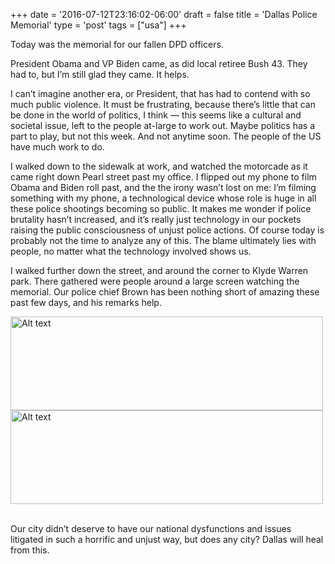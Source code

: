 +++
date = '2016-07-12T23:16:02-06:00'
draft = false
title = 'Dallas Police Memorial'
type = 'post'
tags = ["usa"]
+++

Today was the memorial for our fallen DPD officers.<br />

President Obama and VP Biden came, as did local retiree Bush 43. They had to, but I’m still glad they came. It helps.<br />

I can’t imagine another era, or President, that has had to contend with so much public violence. It must be frustrating, because there’s little that can be done in the world of politics, I think — this seems like a cultural and societal issue, left to the people at-large to work out. Maybe politics has a part to play, but not this week. And not anytime soon. The people of the US have much work to do.<br />

I walked down to the sidewalk at work, and watched the motorcade as it came right down Pearl street past my office. I flipped out my phone to film Obama and Biden roll past, and the the irony wasn’t lost on me: I’m filming something with my phone, a technological device whose role is huge in all these police shootings becoming so public. It makes me wonder if police brutality hasn’t increased, and it’s really just technology in our pockets raising the public consciousness of unjust police actions. Of course today is probably not the time to analyze any of this. The blame ultimately lies with people, no matter what the technology involved shows us.<br />

I walked further down the street, and around the corner to Klyde Warren park. There gathered were people around a large screen watching the memorial. Our police chief Brown has been nothing short of amazing these past few days, and his remarks help.<br />

<div class="image-row">
<img src="https://julianwest.me/Blog/posts/2016/Dallas-Police-Memorial/memorial1.jpeg" alt="Alt text" width="500" height="150">
<img src="https://julianwest.me/Blog/posts/2016/Dallas-Police-Memorial/memorial2.jpeg" alt="Alt text" width="500" height="150">
</div>
<br />

Our city didn’t deserve to have our national dysfunctions and issues litigated in such a horrific and unjust way, but does any city? Dallas will heal from this.

